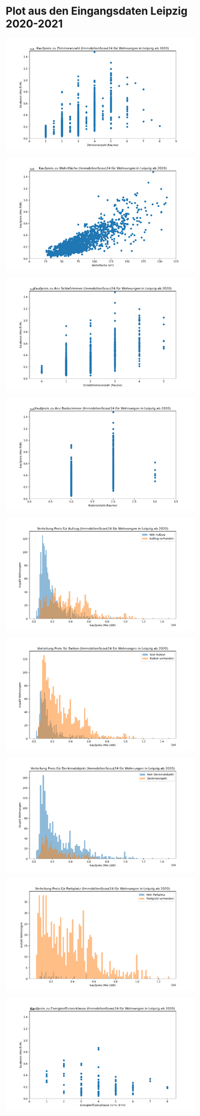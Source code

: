 # Plot aus den Eingangsdaten Leipzig 2020-2021

![](docs/plots/kaufpreis-zimmeranzahl.png)

![](docs/plots/kaufpreis-wohnflaeche.png)

![](docs/plots/kaufpreis-schlafzimmer.png)

![](docs/plots/kaufpreis-badezimmer.png)

![](docs/plots/verteilung-kaufpreis-aufzug.png)

![](docs/plots/verteilung-kaufpreis-balkon.png)

![](docs/plots/verteilung-kaufpreis-denkmal.png)

![](docs/plots/verteilung-kaufpreis-parkplatz.png)

![](docs/plots/kaufpreis-energieeffizienzklasse.png)